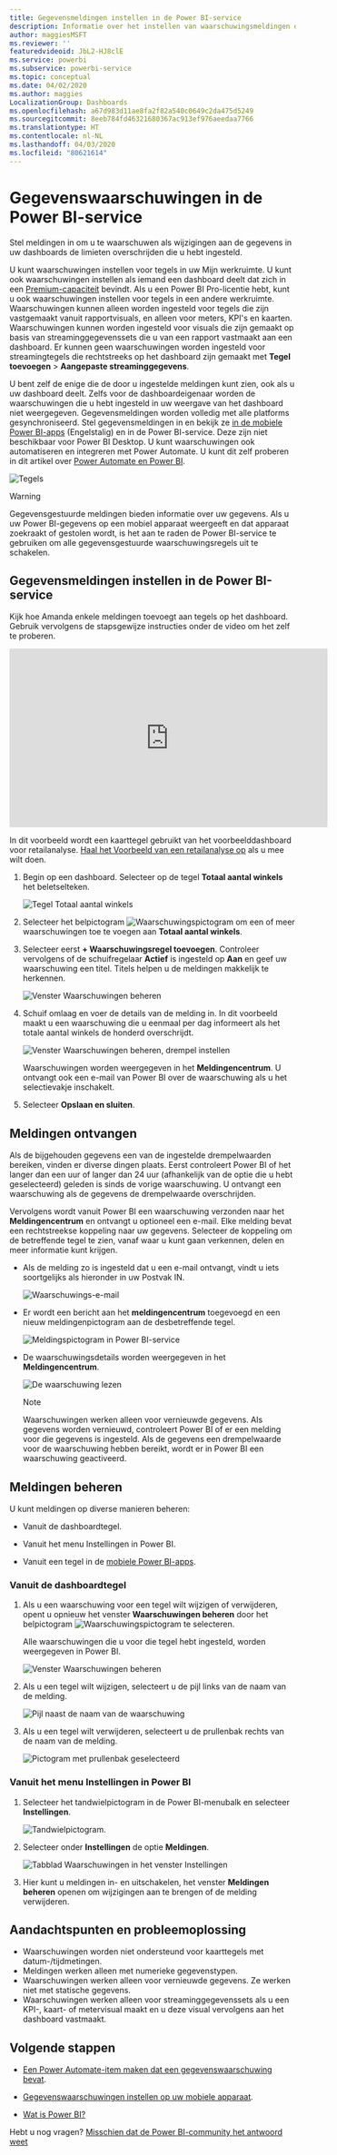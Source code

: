 ```yaml
---
title: Gegevensmeldingen instellen in de Power BI-service
description: Informatie over het instellen van waarschuwingsmeldingen om u te waarschuwen als wijzigingen aan de gegevens in uw dashboards de limieten overschrijden die u in de Power BI-service hebt ingesteld.
author: maggiesMSFT
ms.reviewer: ''
featuredvideoid: JbL2-HJ8clE
ms.service: powerbi
ms.subservice: powerbi-service
ms.topic: conceptual
ms.date: 04/02/2020
ms.author: maggies
LocalizationGroup: Dashboards
ms.openlocfilehash: a67d983d11ae8fa2f82a540c0649c2da475d5249
ms.sourcegitcommit: 8eeb784fd46321680367ac913ef976aeedaa7766
ms.translationtype: HT
ms.contentlocale: nl-NL
ms.lasthandoff: 04/03/2020
ms.locfileid: "80621614"
---
```

# <a name="data-alerts-in-the-power-bi-service"></a>Gegevenswaarschuwingen in de Power BI-service

Stel meldingen in om u te waarschuwen als wijzigingen aan de gegevens in uw dashboards de limieten overschrijden die u hebt ingesteld.

U kunt waarschuwingen instellen voor tegels in uw Mijn werkruimte. U kunt ook waarschuwingen instellen als iemand een dashboard deelt dat zich in een [Premium-capaciteit](service-premium-what-is.md) bevindt. Als u een Power BI Pro-licentie hebt, kunt u ook waarschuwingen instellen voor tegels in een andere werkruimte. Waarschuwingen kunnen alleen worden ingesteld voor tegels die zijn vastgemaakt vanuit rapportvisuals, en alleen voor meters, KPI's en kaarten. Waarschuwingen kunnen worden ingesteld voor visuals die zijn gemaakt op basis van streaminggegevenssets die u van een rapport vastmaakt aan een dashboard. Er kunnen geen waarschuwingen worden ingesteld voor streamingtegels die rechtstreeks op het dashboard zijn gemaakt met **Tegel toevoegen** > **Aangepaste streaminggegevens**.

U bent zelf de enige die de door u ingestelde meldingen kunt zien, ook als u uw dashboard deelt. Zelfs voor de dashboardeigenaar worden de waarschuwingen die u hebt ingesteld in uw weergave van het dashboard niet weergegeven. Gegevensmeldingen worden volledig met alle platforms gesynchroniseerd. Stel gegevensmeldingen in en bekijk ze [in de mobiele Power BI-apps](consumer/mobile/mobile-set-data-alerts-in-the-mobile-apps.md) (Engelstalig) en in de Power BI-service. Deze zijn niet beschikbaar voor Power BI Desktop. U kunt waarschuwingen ook automatiseren en integreren met Power Automate. U kunt dit zelf proberen in dit artikel over [Power Automate en Power BI](service-flow-integration.md).

![Tegels](media/service-set-data-alerts/powerbi-alert-types-new.png)

> [!WARNING]
> Gegevensgestuurde meldingen bieden informatie over uw gegevens. Als u uw Power BI-gegevens op een mobiel apparaat weergeeft en dat apparaat zoekraakt of gestolen wordt, is het aan te raden de Power BI-service te gebruiken om alle gegevensgestuurde waarschuwingsregels uit te schakelen.

## <a name="set-data-alerts-in-the-power-bi-service"></a>Gegevensmeldingen instellen in de Power BI-service

Kijk hoe Amanda enkele meldingen toevoegt aan tegels op het dashboard. Gebruik vervolgens de stapsgewijze instructies onder de video om het zelf te proberen.

<iframe width="560" height="315" src="https://www.youtube.com/embed/JbL2-HJ8clE" frameborder="0" allowfullscreen></iframe>

In dit voorbeeld wordt een kaarttegel gebruikt van het voorbeelddashboard voor retailanalyse. [Haal het Voorbeeld van een retailanalyse op](sample-retail-analysis.md#get-the-content-pack-for-this-sample) als u mee wilt doen.

1. Begin op een dashboard. Selecteer op de tegel **Totaal aantal winkels** het beletselteken.

   ![Tegel Totaal aantal winkels](media/service-set-data-alerts/powerbi-card.png)

1. Selecteer het belpictogram ![Waarschuwingspictogram](media/service-set-data-alerts/power-bi-bell-icon.png) om een of meer waarschuwingen toe te voegen aan **Totaal aantal winkels**.

1. Selecteer eerst **+ Waarschuwingsregel toevoegen**. Controleer vervolgens of de schuifregelaar **Actief** is ingesteld op **Aan** en geef uw waarschuwing een titel. Titels helpen u de meldingen makkelijk te herkennen.

   ![Venster Waarschuwingen beheren](media/service-set-data-alerts/powerbi-alert-title.png)

1. Schuif omlaag en voer de details van de melding in.  In dit voorbeeld maakt u een waarschuwing die u eenmaal per dag informeert als het totale aantal winkels de honderd overschrijdt.

   ![Venster Waarschuwingen beheren, drempel instellen](media/service-set-data-alerts/power-bi-set-alert-details.png)

    Waarschuwingen worden weergegeven in het **Meldingencentrum**. U ontvangt ook een e-mail van Power BI over de waarschuwing als u het selectievakje inschakelt.

1. Selecteer **Opslaan en sluiten**.

## <a name="receiving-alerts"></a>Meldingen ontvangen

Als de bijgehouden gegevens een van de ingestelde drempelwaarden bereiken, vinden er diverse dingen plaats. Eerst controleert Power BI of het langer dan een uur of langer dan 24 uur (afhankelijk van de optie die u hebt geselecteerd) geleden is sinds de vorige waarschuwing. U ontvangt een waarschuwing als de gegevens de drempelwaarde overschrijden.

Vervolgens wordt vanuit Power BI een waarschuwing verzonden naar het **Meldingencentrum** en ontvangt u optioneel een e-mail. Elke melding bevat een rechtstreekse koppeling naar uw gegevens. Selecteer de koppeling om de betreffende tegel te zien, vanaf waar u kunt gaan verkennen, delen en meer informatie kunt krijgen.  

* Als de melding zo is ingesteld dat u een e-mail ontvangt, vindt u iets soortgelijks als hieronder in uw Postvak IN.

   ![Waarschuwings-e-mail](media/service-set-data-alerts/powerbi-alerts-email.png)

* Er wordt een bericht aan het **meldingencentrum** toegevoegd en een nieuw meldingenpictogram aan de desbetreffende tegel.

   ![Meldingspictogram in Power BI-service](media/service-set-data-alerts/powerbi-alert-notifications.png)

* De waarschuwingsdetails worden weergegeven in het **Meldingencentrum**.

    ![De waarschuwing lezen](media/service-set-data-alerts/powerbi-alert-notification.png)

   > [!NOTE]
   > Waarschuwingen werken alleen voor vernieuwde gegevens. Als gegevens worden vernieuwd, controleert Power BI of er een melding voor die gegevens is ingesteld. Als de gegevens een drempelwaarde voor de waarschuwing hebben bereikt, wordt er in Power BI een waarschuwing geactiveerd.

## <a name="managing-alerts"></a>Meldingen beheren

U kunt meldingen op diverse manieren beheren:

* Vanuit de dashboardtegel.

* Vanuit het menu Instellingen in Power BI.

* Vanuit een tegel in de [mobiele Power BI-apps](consumer/mobile/mobile-set-data-alerts-in-the-mobile-apps.md).

### <a name="from-the-dashboard-tile"></a>Vanuit de dashboardtegel

1. Als u een waarschuwing voor een tegel wilt wijzigen of verwijderen, opent u opnieuw het venster **Waarschuwingen beheren** door het belpictogram ![Waarschuwingspictogram](media/service-set-data-alerts/power-bi-bell-icon.png) te selecteren.

    Alle waarschuwingen die u voor die tegel hebt ingesteld, worden weergegeven in Power BI.

    ![Venster Waarschuwingen beheren](media/service-set-data-alerts/powerbi-see-alerts.png)

1. Als u een tegel wilt wijzigen, selecteert u de pijl links van de naam van de melding.

    ![Pijl naast de naam van de waarschuwing](media/service-set-data-alerts/powerbi-see-alerts-arrow.png)

1. Als u een tegel wilt verwijderen, selecteert u de prullenbak rechts van de naam van de melding.

      ![Pictogram met prullenbak geselecteerd](media/service-set-data-alerts/powerbi-see-alerts-delete.png)

### <a name="from-the-power-bi-settings-menu"></a>Vanuit het menu Instellingen in Power BI

1. Selecteer het tandwielpictogram in de Power BI-menubalk en selecteer **Instellingen**.

    ![Tandwielpictogram](media/service-set-data-alerts/powerbi-gear-icon.png).

1. Selecteer onder **Instellingen** de optie **Meldingen**.

    ![Tabblad Waarschuwingen in het venster Instellingen](media/service-set-data-alerts/powerbi-alert-settings.png)

1. Hier kunt u meldingen in- en uitschakelen, het venster **Meldingen beheren** openen om wijzigingen aan te brengen of de melding verwijderen.

## <a name="considerations-and-troubleshooting"></a>Aandachtspunten en probleemoplossing

* Waarschuwingen worden niet ondersteund voor kaarttegels met datum-/tijdmetingen.
* Meldingen werken alleen met numerieke gegevenstypen.
* Waarschuwingen werken alleen voor vernieuwde gegevens. Ze werken niet met statische gegevens.
* Waarschuwingen werken alleen voor streaminggegevenssets als u een KPI-, kaart- of metervisual maakt en u deze visual vervolgens aan het dashboard vastmaakt.


## <a name="next-steps"></a>Volgende stappen

* [Een Power Automate-item maken dat een gegevenswaarschuwing bevat](service-flow-integration.md).

* [Gegevenswaarschuwingen instellen op uw mobiele apparaat](consumer/mobile/mobile-set-data-alerts-in-the-mobile-apps.md).

* [Wat is Power BI?](fundamentals/power-bi-overview.md)

Hebt u nog vragen? [Misschien dat de Power BI-community het antwoord weet](https://community.powerbi.com/)
